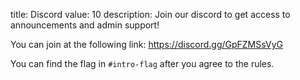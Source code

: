title: Discord
value: 10
description: Join our discord to get access to announcements and admin support!

You can join at the following link: https://discord.gg/GpFZMSsVyG

You can find the flag in `#intro-flag` after you agree to the rules.